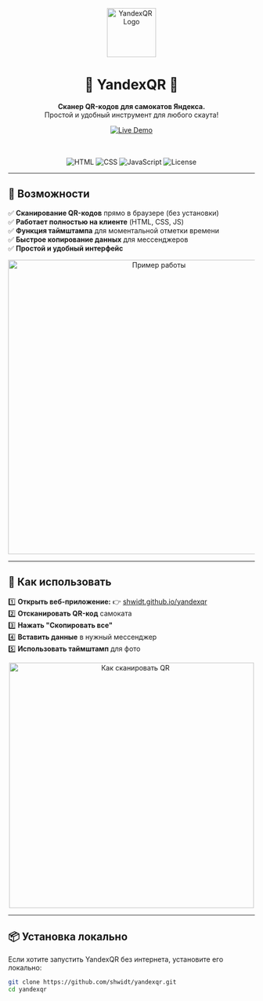 <div align="center">
  <img src="https://user-images.githubusercontent.com/your-logo.png" width="100" alt="YandexQR Logo">
  
  <h1>🚀 YandexQR 📱</h1>
  <p><b>Сканер QR-кодов для самокатов Яндекса.</b><br>Простой и удобный инструмент для любого скаута!</p>
  
  <a href="https://shwidt.github.io/yandexqr/" target="_blank">
    <img src="https://img.shields.io/badge/Demo-Online-green?style=for-the-badge" alt="Live Demo">
  </a>
  
  <br><br>
  <img src="https://img.shields.io/badge/HTML-5-orange.svg?style=for-the-badge" alt="HTML">
  <img src="https://img.shields.io/badge/CSS-3-blue.svg?style=for-the-badge" alt="CSS">
  <img src="https://img.shields.io/badge/JavaScript-ES6-yellow.svg?style=for-the-badge" alt="JavaScript">
  <img src="https://img.shields.io/github/license/shwidt/yandexqr?style=for-the-badge" alt="License">
</div>

---

## 🚀 Возможности  
✅ **Сканирование QR-кодов** прямо в браузере (без установки)  
✅ **Работает полностью на клиенте** (HTML, CSS, JS)  
✅ **Функция таймштампа** для моментальной отметки времени  
✅ **Быстрое копирование данных** для мессенджеров  
✅ **Простой и удобный интерфейс**  

<div align="center">
  <img src="https://user-images.githubusercontent.com/example-qr-demo.png" width="600" alt="Пример работы">
</div>

---

## 🔧 Как использовать  
1️⃣ **Открыть веб-приложение:** 👉 [shwidt.github.io/yandexqr](https://shwidt.github.io/yandexqr/)  
2️⃣ **Отсканировать QR-код** самоката  
3️⃣ **Нажать "Скопировать все"**  
4️⃣ **Вставить данные** в нужный мессенджер  
5️⃣ **Использовать таймштамп** для фото  

<div align="center">
  <img src="https://user-images.githubusercontent.com/example-qr-scan.png" width="500" alt="Как сканировать QR">
</div>

---

## 📦 Установка локально  
Если хотите запустить YandexQR без интернета, установите его локально:  

```bash
git clone https://github.com/shwidt/yandexqr.git
cd yandexqr
